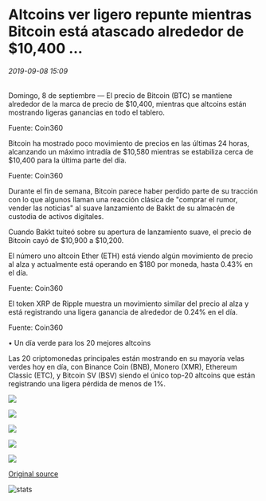 # Altcoins ver ligero repunte mientras Bitcoin está atascado alrededor de $10,400 ...

###### 2019-09-08 15:09

Domingo, 8 de septiembre — El precio de Bitcoin (BTC) se mantiene alrededor de la marca de precio de $10,400, mientras que altcoins están mostrando ligeras ganancias en todo el tablero.

Fuente: Coin360

Bitcoin ha mostrado poco movimiento de precios en las últimas 24 horas, alcanzando un máximo intradía de $10,580 mientras se estabiliza cerca de $10,400 para la última parte del día.

Fuente: Coin360

Durante el fin de semana, Bitcoin parece haber perdido parte de su tracción con lo que algunos llaman una reacción clásica de "comprar el rumor, vender las noticias" al suave lanzamiento de Bakkt de su almacén de custodia de activos digitales.

Cuando Bakkt tuiteó sobre su apertura de lanzamiento suave, el precio de Bitcoin cayó de $10,900 a $10,200.

El número uno altcoin Ether (ETH) está viendo algún movimiento de precio al alza y actualmente está operando en $180 por moneda, hasta 0.43% en el día.

Fuente: Coin360

El token XRP de Ripple muestra un movimiento similar del precio al alza y está registrando una ligera ganancia de alrededor de 0.24% en el día.

Fuente: Coin360

• Un día verde para los 20 mejores altcoins

Las 20 criptomonedas principales están mostrando en su mayoría velas verdes hoy en día, con Binance Coin (BNB), Monero (XMR), Ethereum Classic (ETC), y Bitcoin SV (BSV) siendo el único top-20 altcoins que están registrando una ligera pérdida de menos de 1%.

![](https://s3.cointelegraph.com/storage/uploads/view/ac93dfafb003bb686268512a3ab14bdf.png)

![](https://s3.cointelegraph.com/storage/uploads/view/afb047045f82031d4a0b6893005b2f27.png)

![](https://s3.cointelegraph.com/storage/uploads/view/172013ee26ea776b8f71d22588f8f1ed.png)

![](https://s3.cointelegraph.com/storage/uploads/view/fa6f3e4b3428ad53434480e91088d590.png)

![](https://s3.cointelegraph.com/storage/uploads/view/48a2714a8a529f8f682c8ecd793d3d48.png)

[Original source](https://cointelegraph.com/news/altcoins-see-slight-uptick-while-bitcoin-is-stuck-around-10-400)

![stats](https://c.statcounter.com/11760860/0/a89fa40b/1/ "stats")